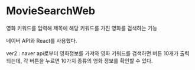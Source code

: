 # MovieSearchWeb
영화 키워드를 입력해 제목에 해당 키워드를 가진 영화를 검색하는 기능

네이버 API와 React를 사용했다.

ver2 : naver api로부터 영화정보를 가져와 영화 키워드를 검색하면 버튼 10개가 출력되는데, 각 버튼을 누르면 10가지 종류의 영화 정보를 확인할 수 있다.
